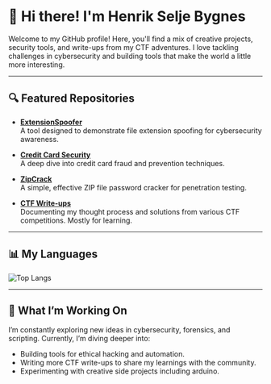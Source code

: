 # 👋 Hi there! I'm Henrik Selje Bygnes

Welcome to my GitHub profile! Here, you'll find a mix of creative projects, security tools, and write-ups from my CTF adventures. I love tackling challenges in cybersecurity and building tools that make the world a little more interesting.

---

## 🔍 Featured Repositories

- **[ExtensionSpoofer](https://github.com/henriksb/ExtensionSpoofer)**  
  A tool designed to demonstrate file extension spoofing for cybersecurity awareness.  

- **[Credit Card Security](https://github.com/henriksb/creditcard-security)**  
  A deep dive into credit card fraud and prevention techniques.  

- **[ZipCrack](https://github.com/henriksb/zipcrack)**  
  A simple, effective ZIP file password cracker for penetration testing.  

- **[CTF Write-ups](https://github.com/henriksb/CTF-writeups)**  
  Documenting my thought process and solutions from various CTF competitions. Mostly for learning.

---
## 📊 My Languages

![Top Langs](https://github-readme-stats.vercel.app/api/top-langs/?username=henriksb&exclude_repo=CTF-Writeups&layout=compact&theme=tokyonight)

---

## 🎯 What I’m Working On

I’m constantly exploring new ideas in cybersecurity, forensics, and scripting. Currently, I’m diving deeper into:

- Building tools for ethical hacking and automation.  
- Writing more CTF write-ups to share my learnings with the community.  
- Experimenting with creative side projects including arduino.

